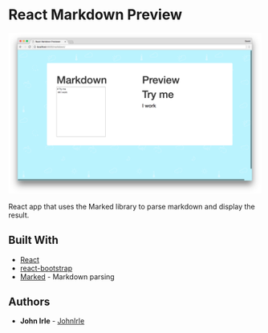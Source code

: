 # React Markdown Preview

![Screenshot](/markdown-lg.png)

React app that uses the Marked library to parse markdown and display the result.

## Built With

* [React](https://github.com/facebook/react)
* [react-bootstrap](https://github.com/react-bootstrap/react-bootstrap)
* [Marked](https://github.com/markedjs/marked) - Markdown parsing

## Authors

* **John Irle** - [JohnIrle](https://github.com/JohnIrle)

